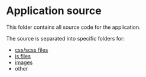 # Application source

This folder contains all source code for the application.

The source is separated into specific folders for:
- [css/scss files](./css)
- [js files](./js)
- [images](./img)
- other
